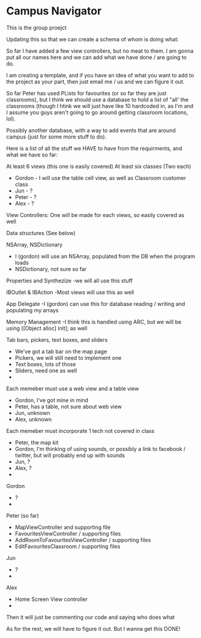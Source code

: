 # Campus Navigator

This is the group proejct

Updating this so that we can create a schema of whom is doing what:

So far I have added a few view controllers, but no meat to them. I am gonna put all our names here and we can add what we have done / are going to do.

I am creating a template, and if you have an idea of what you want to add to the project as your part, then just email me / us and we can figure it out.

So far Peter has used PLists for favourites (or so far they are just classrooms), but I think we should use a database to hold a list of "all' the classrooms (though I htink we will just have like 10 hardcoded in, as I'm and I assume you guys aren't going to go around getting classroom locations, lol).

Possibly another database, with a way to add events that are around campus (just for some more stuff to do).

Here is a list of all the stuff we HAVE to have from the requirments, and what we have so far:

At least 6 views (this one is easily covered)
At least six classes (Two each)
  - Gordon - I will use the table cell view, as well as Classroom customer class
  - Jun - ?
  - Peter - ?
  - Alex - ?

View Controllers: One will be made for each views, so easily covered as well

Data structures (See below)

NSArray, NSDictionary
  - I (gordon) will use an NSArray, populated from the DB when the program loads
  - NSDictionary, not sure so far

Properties and Synthezize
  -we will all use this stuff
  
IBOutlet & IBAction
  -Most views will use this as well
  
App Delegate
  -I (gordon) can use this for database reading / writing and populating my arrays
  
Memory Management
  -I think this is handled using ARC, but we will be using [[Object alloc] init]; as well
  
Tab bars, pickers, text boxes, and sliders
  - We've got a tab bar on the map page
  - Pickers, we will still need to implement one
  - Text boxes, lots of those
  - Sliders, need one as well
  - 

Each memeber must use a web view and a table view
  - Gordon, I've got mine in mind
  - Peter, has a table, not sure about web view
  - Jun, unknown
  - Alex, unknown

Each memeber must incorporate 1 tech not covered in class
  - Peter, the map kit
  - Gordon, I'm thinking of using sounds, or possibly a link to facebook / twitter, but will probably end up with sounds
  - Jun, ?
  - Alex, ?
  - 

Gordon
  - ?
  - 
  
Peter (so far)
  - MapViewController and supporting file
  - FavouritesViewController / supporting files
  - AddRoomToFavouritesViewController / supporting files
  - EditFavouritesClassroom / supporting files
  
Jun
  - ?
  - 
  
Alex
  - Home Screen View controller
  - 
  

Then it will just be commenting our code and saying who does what

As for the rest, we will have to figure it out. But I wanna get this DONE!
